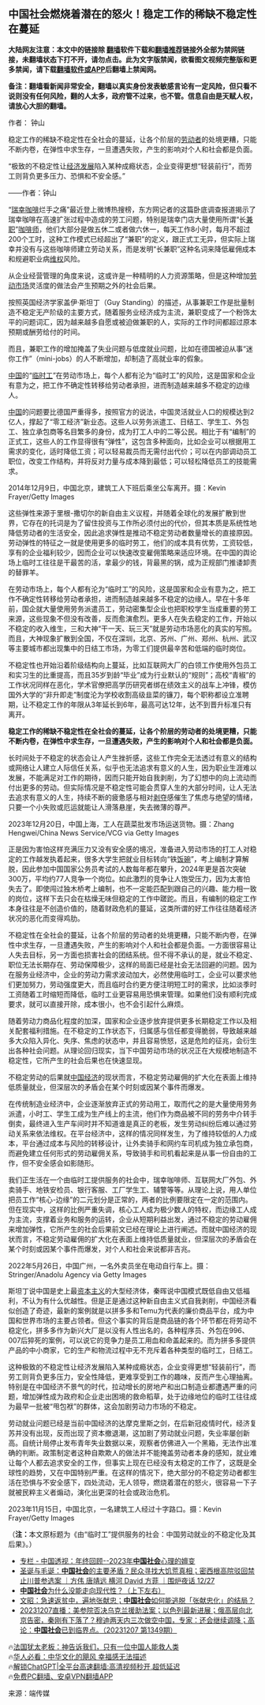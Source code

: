  <!-- 面包屑导航 --> <h2>中国社会燃烧着潜在的怒火！稳定工作的稀缺不稳定性在蔓延</h2> <p class="notice"><b>大陆网友注意：本文中的链接除 <a href="https://github.com/bannedbook/fanqiang" >翻墙</a>软件下载和<a href="https://github.com/killgcd/justmysocks/blob/master/README.md">翻墙推荐</a>链接外全部为禁网链接，未翻墙状态下打不开，请勿点击。此为文字版禁闻，欲看图文视频完整版和更多禁闻，请下载<a href="https://github.com/bannedbook/fanqiang">翻墙软件或APP</a>后翻墙上禁闻网。</p><p>备注：翻墙看新闻非常安全，翻墙以真实身份发表敏感言论有一定风险，但只看不说则没有任何风险，翻的人太多，政府管不过来，也不管。信息自由是天赋人权，请放心大胆的翻墙。</b></p>  <div class="entry"> <p>作者： 钟山</p> <p id="summary">稳定工作的稀缺不稳定性在全社会的蔓延，让各个阶层的<a href="https://www.bannedbook.org/bnews/tag/%e5%8a%b3%e5%8a%a8%e8%80%85/" class="st_tag internal_tag" rel="tag" title="标签 劳动者 下的日志">劳动者</a>的处境更糟，只能不断内卷，在弹性中求生存，一旦遭遇失败，产生的影响对个人和社会都是负面。</p> <p>“极致的不稳定性让<span class='wp_keywordlink'><a href="https://www.bannedbook.org/forum2/topic869.html" title="宪政、法治和经济发展——走向市场经济的制度保障" target="_blank">经济发展</a></span>陷入某种成瘾状态，企业变得更想“轻装前行”，而劳工则背负更多压力、恐惧和不安全感。”</p> <p>——作者：钟山</p> <p>“<a href="https://www.bannedbook.org/bnews/tag/%E7%91%9E%E5%B9%B8%E5%92%96%E5%95%A1/" class="st_tag internal_tag" rel="tag" title="标签 瑞幸咖啡 下的日志">瑞幸咖啡</a>烂手之痛”最近登上微博热搜榜，东方网记者的这篇卧底调查报道揭示了瑞幸咖啡在高速扩张过程中造成的劳工问题，特别是瑞幸门店大量使用所谓“长<a href="https://www.bannedbook.org/bnews/tag/%E5%85%BC%E8%81%8C/" class="st_tag internal_tag" rel="tag" title="标签 兼职 下的日志">兼职</a>”<a href="https://www.bannedbook.org/bnews/tag/%E5%92%96%E5%95%A1%E5%B8%88/" class="st_tag internal_tag" rel="tag" title="标签 咖啡师 下的日志">咖啡师</a>，他们大部分是做五休二或者做六休一，每天工作8小时，每月不超过200个工时，这种工作模式已经超出了“兼职”的定义，跟正式工无异，但实际上瑞幸并没有与这些咖啡师建立劳动关系，而是发明“长兼职”这种名词来降低雇佣成本和规避职业病<span class='wp_keywordlink_affiliate'><a href="https://www.bannedbook.org/bnews/weiquan/" title="维权" target="_blank">维权</a></span>风险。</p> <p>从企业经营管理的角度来说，这或许是一种精明的人力资源策略，但是这种增加<a href="https://www.bannedbook.org/bnews/tag/%E5%8A%B3%E5%8A%A8%E5%B8%82%E5%9C%BA/" class="st_tag internal_tag" rel="tag" title="标签 劳动市场 下的日志">劳动市场</a>灵活度的做法会产生预期之外的社会后果。</p> <p>按照英国经济学家盖伊·斯坦丁（Guy Standing）的描述，从事兼职工作是批量制造不稳定无产阶级的主要方式，随着服务业经济成为主流，兼职变成了一个粉饰太平的问题词汇，因为越来越多自愿或被迫做兼职的人，实际的工作时间都超过原本预期或酬劳给付的时间。</p> <p>而且，兼职工作的增加掩盖了失业问题与低度就业问题，比如在德国被迫从事“迷你工作”（mini-jobs）的人不断增加，却制造了高就业率的假象。</p> <p><span class='wp_keywordlink_affiliate'><a href="https://www.bannedbook.org/" title="中国" target="_blank">中国</a></span>的“<a href="https://www.bannedbook.org/bnews/tag/%E4%B8%B4%E6%97%B6%E5%B7%A5/" class="st_tag internal_tag" rel="tag" title="标签 临时工 下的日志">临时工</a>”在劳动市场上，每个人都有沦为“临时工”的风险，这是国家和企业有意为之，把工作不确定性转移给劳动者承担，进而制造越来越多不稳定的边缘人。</p> <p><a href="https://www.bannedbook.org/bnews/tag/%E4%B8%AD%E5%9B%BD/" class="st_tag internal_tag" rel="tag" title="标签 中国 下的日志">中国</a>的问题要比德国严重得多，按照官方的说法，中国灵活就业人口的规模达到2亿人，撑起了“零工经济”新业态。这些人以劳务派遣工、日结工、学生工、外包工、独立承包商等名目繁多的身份，成为打工人中的二等公民。相比于有“编制”的正式工，这些人的工作显得很有“弹性”，这包含多种面向，比如企业可以根据用工需求的变化，适时降低工资；可以轻易裁员而无需付出代价；可以在内部调动员工职位，改变工作结构，并将反对力量与成本降到最低；可以轻松降低员工的技能需求。</p> <p>2014年12月9日，中国北京，建筑工人下班后乘坐公车离开。摄：Kevin Frayer/Getty Images</p> <p>这些弹性来源于里根-撒切尔的新自由主义议程，并随着全球化的发展扩散到世界，它存在的托词是为了留住投资与工作所必须付出的代价，但其本质是系统性地降低劳动者的生活安全，因此追求弹性是推动不稳定劳动者数量增长的直接原因。劳动弹性的特征之一就是使用更多的临时劳工，他们的成本具有优势，工资较低，享有的企业福利较少，因而企业可以快速改变雇佣策略来适应环境。在中国的舆论场上临时工往往是干最苦的活，拿最少的钱，背最黑的锅，成为正规部门推诿卸责的替罪羊。</p> <p>在劳动市场上，每个人都有沦为“临时工”的风险，这是国家和企业有意为之，把工作不确定性转移给劳动者承担，进而制造越来越多不稳定的边缘人。早在十多年前，国企就大量使用劳务派遣员工，劳动密集型企业也把职校学生当成重要的劳工来源，这些现象不但没有改善，反而愈演愈烈。更多人在失去稳定的工作，开始以不稳定的收入维生，三和大神“干一天、玩三天”就是劳动市场恶化的真实的写照。而且，大神现象扩散到全国，不仅在深圳，北京、苏州、广州、郑州、杭州、武汉等主要城市都出现集中的日结工市场，为零工们提供最辛苦和低端的临时岗位。</p> <p>不稳定性也开始沿着阶级结构向上蔓延，比如互联网大厂的白领工作使用外包员工和实习生的比重提高，而且35岁到龄“毕业”成为行业默认的“规则”；高校“青椒”的工作状况同样在恶化，学术官僚把高学历研究者绑在绩效主义的战车上冲锋，模仿国外大学的“非升即走”制度沦为学校收割高级韭菜的镰刀，每个职称都设立准聘期，让不稳定工作的年限从3年延长到6年，最高可达12年，达不到晋升标准只有离开。</p>  <p><strong>稳定工作的稀缺不稳定性在全社会的蔓延，让各个阶层的劳动者的处境更糟，只能不断内卷，在弹性中求生存，一旦遭遇失败，产生的影响对个人和社会都是负面。</strong></p> <p>长时间处于不稳定的状态会让人产生挫折感，这些工作完全无法透过有意义的结构或网络让人建立人际信任关系，似乎也无法追求有意义的人生，因为职业生涯难以发展，不能满足对工作的期待，因而只能开始自我剥削，为了幻想中的向上流动而付出更多的劳动。但实际情况是不稳定性可能会贯穿人生的大部分时间，让人无法去追求有意义的人生，持续不断的疲惫感与相对<span class='wp_keywordlink'><a href="https://www.bannedbook.org/forum2/topic21.html" title="《剥夺》 黄建民 著" target="_blank">剥夺</a></span>感催生了焦虑与绝望的情绪，只要一个小失败或厄运就能让人滑落悬崖，失去微薄的尊严。</p> <p>2023年12月20日，中国上海，工人在蔬菜批发市场运送货物。摄：Zhang Hengwei/China News Service/VCG via Getty Images</p> <p>正是因为害怕这样充满压力又没有安全感的境况，准备进入劳动市场的打工人对稳定的工作越发执着起来，很多大学生把就业目标转向“铁<span class='wp_keywordlink'><a href="https://www.bannedbook.org/forum11/topic308.html" title="禁片：饭碗是党给的吗？" target="_blank">饭碗</a></span>”，考上编制才算解脱，因此参加中国国家公务员考试的人数每年都在攀升，2024年更是首次突破300万，平均约77人竞争一个岗位。如此激烈的竞争让人饱受压力，因为太害怕失去了。即使闯过独木桥考上编制，也不一定能匹配到跟自己的兴趣、能力相一致的岗位，这样下去只会在枯燥无味但稳定的工作中蹉跎。而且，有编制的稳定工作本身往往是不创造价值的，随着财政危机的蔓延，这类所谓的好工作往往随着经济状况的恶化而变得鸡肋。</p> <p>不稳定性在全社会的蔓延，让各个阶层的劳动者的处境更糟，只能不断内卷，在弹性中求生存，一旦遭遇失败，产生的影响对个人和社会都是负面。一方面很容易让人失去目标，另一方面也损害社会的团结系统。但不得不承认的是，就业不稳定、职位无法长期存在、劳动保障极少，这样的局面已经是社会无法回避的问题。因为在服务业经济中，企业的劳动力需求波动加大，必然使用临时工，企业可以要求他们更加努力，劳动强度更大，而且临时合约更方便注明短工时的需求，比如淡季时工资随着工时缩短而降低，临时工业更容易用恐惧来管理。如果他们没有顺利完成要求，就可以直接开除，成本很小，也不会引起什么麻烦。</p> <p>随着劳动力商品化程度的加深，国家和企业逐步放弃提供更多长期稳定工作以及相关配套福利措施。在不稳定的工作状态下，归属感与信任都变得脆弱，导致越来越多大众陷入异化、失序、焦虑的状态中，并且容易愤怒，这是危险的征兆，会衍生出各种社会问题。从理论回归现实，当下中国劳动市场的状况正在大规模地制造不稳定性，它所产生的社会后果也在快速显现。</p> <p>不稳定劳动的后果就<a href="https://www.bannedbook.org/bnews/tag/%e4%b8%ad%e5%9b%bd%e7%bb%8f%e6%b5%8e/" class="st_tag internal_tag" rel="tag" title="标签 中国经济 下的日志">中国经济</a>的现状而言，不稳定劳动雇佣的扩大化在表面上维持低质量就业，但深层次的矛盾会在某个时刻或因某个事件而爆发。</p>  <p>在传统制造业经济中，企业逐渐放弃正式的劳动用工，取而代之的是大量使用劳务派遣，小时工、学生工成为生产线上的主流，他们作为商品被不同的劳务中介转手倒卖，最终进入生产车间时并不知道谁是真正的老板，发生劳动纠纷后难以通过劳动关系来依法维权。在平台经济中，这样的情况同样发生，为了维持较低的人力成本，平台通过成本与风险的转移设计，让外卖骑手和网约车司机成为独立承包商，而避免建立任何形式的劳动雇佣关系，导致骑手和司机看起来是从事一份自由的工作，但不安全感会如影随形。</p> <p>我们正生活在一个由临时工提供服务的社会中，瑞幸咖啡师、互联网大厂外包、外卖骑手、地铁安检员、银行客服、工厂学生工、辅警等等。从理论上说，用人单位把员工作“核心-边缘”的二元划分是正常的，两者的比例要限定在一定的范围内。但在现实中，这样的比例严重失调，核心工人成为极少数人的特权，而边缘工人成为主流，支撑着业务和服务的运转，企业从短期利益出发，通过不稳定的劳动雇佣来增加弹性，它所产生的社会后果前文已经在理论上进行阐述。而就中国经济的现状而言，不稳定劳动雇佣的扩大化在表面上维持低质量就业，但深层次的矛盾会在某个时刻或因某个事件而爆发，对个人和社会来说都非吉兆。</p> <p>2022年5月26日，中国广州，一名外卖员坐在电动自行车上。摄：Stringer/Anadolu Agency via Getty Images</p> <p>斯坦丁说中国是史上最<span class='wp_keywordlink'><a href="https://www.bannedbook.org/forum2/topic920.html" title="资本主义与自由" target="_blank">资本主义</a></span>的大型经济体，秦晖说中国模式既低自由又低福利，不认为有什么优越性。但是正是通过这种新自由主义式自我剥削，中国经济看似创造了奇迹，最新的案例就是以拼多多和Temu为代表的廉价商品平台，成为中国和世界市场的主要占领者。但这个事实的背后是商品链的各个环节都在将劳动不稳定化，拼多多作为新兴大厂是以没有人性出名的，各种程序员、外包在996、007后猝死的案例，可以说它的竞争力是员工用血和命盖起来的。而为拼多多提供产品的中小商家，它的生产和物流过程中无不充斥着各种类型的临时工，日结工。</p> <p>这种极致的不稳定性让经济发展陷入某种成瘾状态，企业变得更想“轻装前行”，而劳工则背负更多压力，安全性降低，更难享受到工作的趣味，反而产生心理抽离。特别是在中国经济不景气的时代，拉动增长的房地产和出口制造业都遭遇严重的问题，增加弹性成为政府和企业走出困境的救命稻草，处于边缘地位的临时工往往成为最早一批被“甩包袱”的群体，这会加剧劳动力市场的不稳定。</p> <p>劳动就业问题已经是当前中国经济的达摩克里斯之剑，在后新冠疫情时代，经济复苏并没有出现，反而出现了资本撤退潮，这加剧了劳动就业问题，失业率屡创新高。自统计局停止发布青年失业数据以来，观察者仿佛进入一个黑箱，无法作出准确的判断。政策制定者这种自欺欺人的做法并不能掩盖劳动者本身的感知，就业难让每个人都去追求安全的工作，但事实上现在已经没有太稳定的工作了，这既是全球性的趋势，又在中国特别严重。在这样的情况下，绝大部分的不稳定劳动者都生活在恐惧与不安全感下，四处流动，无人领导，燃烧着潜在的怒火，很容易一下子就被民粹主义者煽动，演化出更深的社会或政治危机。</p> <p>2023年11月15日，中国北京，一名建筑工人经过十字路口。摄：Kevin Frayer/Getty Images</p>  <p>（<strong>注：</strong>本文原标题为《由“临时工”提供服务的社会：中国劳动就业的不稳定化及其后果》。）</p> <!--<div id="taboola-mid-1"></div>--><ul class='op-related-articles' title='相关阅读'> <li><a href='https://www.bannedbook.org/bnews/ssgc/20231229/1980384.html' target='_blank'>专栏 - 中国透视：年终回顾--2023年<b>中国社会</b>心理的嬗变</a></li> <li><a href='https://www.bannedbook.org/bnews/comments/20231228/1980008.html' target='_blank'>圣诞与毛诞：<b>中国社会</b>的主要矛盾？民众寻找大饥荒真相；密西根高院驳回禁止川普参选案 ｜方伟 唐靖远 横河 David 方菲 ｜围炉夜话 12/27</a></li> <li><a href='https://www.bannedbook.org/bnews/baitai/20231226/1979001.html' target='_blank'><b>中国社会</b>为什么没能走向现代性？（上下左右）</a></li> <li><a href='https://www.bannedbook.org/bnews/comments/20231221/1976957.html' target='_blank'>文昭：急速返贫中，遍地张献忠；<b>中国社会</b>如何能逃脱「张献忠化」的结局？</a></li> <li><a href='https://www.bannedbook.org/bnews/sohnews/20231207/1970748.html' target='_blank'>20231207直播：美参院否决乌克兰援助法案；以色列最新进展；俄高层向北京告密，秦刚有下落了？穆迪两天内三次做空中国，专家：还会继续调降；高论：<b>中国社会</b>已到临界点。（20231207 第1349期）</a></li> </ul> <p class="texttj"> 🔥<a href="https://www.bannedbook.org/bnews/ssgc/20230219/1850782.html" target="_blank">法国犹太老板：神告诉我们，只有一位中国人能救人类</a><br/> 🔥<a href="https://www.bannedbook.org/bnews/comments/20220220/1694796.html" target="_blank">华人必看：中华文化的飓风 幸福感无法描述</a><br/> 🔥<a href="https://github.com/bannedbook/fanqiang/wiki/V2ray%E6%9C%BA%E5%9C%BA" target="_blank">解锁ChatGPT|全平台高速翻墙:高清视频秒开,超低延迟</a><br/> 🔥<a href="https://github.com/bannedbook/fanqiang/wiki/%E7%A6%81%E9%97%BB%E7%BD%91%E5%AE%89%E5%8D%93%E7%BF%BB%E5%A2%99%E6%96%B0%E9%97%BBAPP" target="_blank">免费PC翻墙、安卓VPN翻墙APP</a><br/> </p><p class="src-info">来源：端传媒 </p><a name='sharetosocial'></a> <div style="margin-bottom:5px;padding-bottom:5px;clear:both"> <div id="archive-pix-1" class="banner-ads"> <!-- AuctionX Display platform tag START --> <div id="27602x728x90x621x_ADSLOT1" clicktrack="%%CLICK_URL_ESC%%"></div>  <!-- AuctionX Display platform tag END --> </div> <div id="archive-pix-2" class="banner-ads"> <!-- AuctionX Display platform tag START --> <div id="27556x300x250x621x_ADSLOT1" clicktrack="%%CLICK_URL_ESC%%" style="margin:0 auto;text-align:center"></div>  <!-- AuctionX Display platform tag END --> </div> </div>  <div id="archive-pix-1" class="banner-ads"> <!-- AuctionX Display platform tag START --> <div id="27603x728x90x621x_ADSLOT1" clicktrack="%%CLICK_URL_ESC%%"></div>  <!-- AuctionX Display platform tag END --> </div> </div><!--END ENTRY--> 